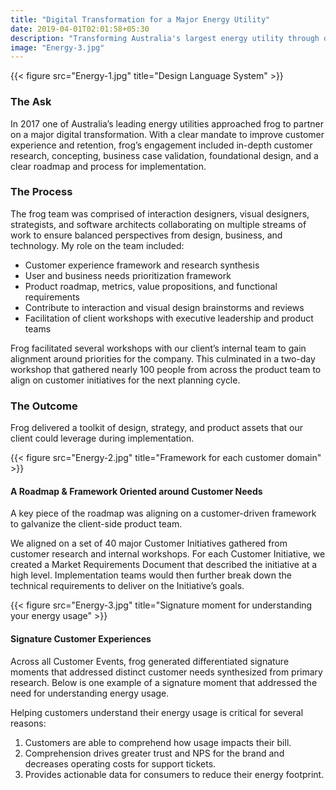 ```yaml
---
title: "Digital Transformation for a Major Energy Utility"
date: 2019-04-01T02:01:58+05:30
description: "Transforming Australia's largest energy utility through design"
image: "Energy-3.jpg"
---
```


{{< figure src="Energy-1.jpg" title="Design Language System" >}}

### The Ask
In 2017 one of Australia’s leading energy utilities approached frog to partner on a major digital transformation. With a clear mandate to improve customer experience and retention, frog’s engagement included in-depth customer research, concepting, business case validation, foundational design, and a clear roadmap and process for implementation.

### The Process
The frog team was comprised of interaction designers, visual designers, strategists, and software architects collaborating on multiple streams of work to ensure balanced perspectives from design, business, and technology. My role on the team included:
- Customer experience framework and research synthesis
- User and business needs prioritization framework
- Product roadmap, metrics, value propositions, and functional requirements
- Contribute to interaction and visual design brainstorms and reviews
- Facilitation of client workshops with executive leadership and product teams

Frog facilitated several workshops with our client’s internal team to gain alignment around priorities for the company. This culminated in a two-day workshop that gathered nearly 100 people from across the product team to align on customer initiatives for the next planning cycle.

### The Outcome
Frog delivered a toolkit of design, strategy, and product assets that our client could leverage during implementation.

{{< figure src="Energy-2.jpg" title="Framework for each customer domain" >}}

#### A Roadmap & Framework Oriented around Customer Needs
A key piece of the roadmap was aligning on a customer-driven framework to galvanize the client-side product team.

We aligned on a set of 40 major Customer Initiatives gathered from customer research and internal workshops. For each Customer Initiative, we created a Market Requirements Document that described the initiative at a high level. Implementation teams would then further break down the technical requirements to deliver on the Initiative’s goals.

{{< figure src="Energy-3.jpg" title="Signature moment for understanding your energy usage" >}}

#### Signature Customer Experiences
Across all Customer Events, frog generated differentiated signature moments that addressed distinct customer needs synthesized from primary research. Below is one example of a signature moment that addressed the need for understanding energy usage.

Helping customers understand their energy usage is critical for several reasons:
1. Customers are able to comprehend how usage impacts their bill.
2. Comprehension drives greater trust and NPS for the brand and decreases operating costs for support tickets.
3. Provides actionable data for consumers to reduce their energy footprint.
